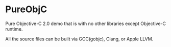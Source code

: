 # PureObjC
Pure Objective-C 2.0 demo that is with no other libraries except Objective-C runtime.

All the source files can be built via GCC(gobjc), Clang, or Apple LLVM.
